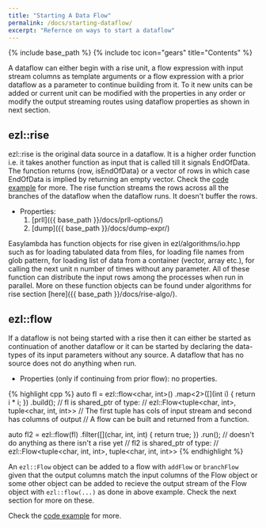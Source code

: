 ```yaml
---
title: "Starting A Data Flow"
permalink: /docs/starting-dataflow/
excerpt: "Refernce on ways to start a dataflow"
---
```

{% include base_path %}
{% include toc icon="gears" title="Contents" %}


A dataflow can either begin with a rise unit, a flow expression with input
stream columns as template arguments or a flow expression with a prior dataflow
as a parameter to continue building from it. To it new units can be added or
current unit can be modified with the properties in any order or modify the
output streaming routes using dataflow properties as shown in next section.

## ezl::rise

  ezl::rise is the original data source in a dataflow. It is a higher order
  function i.e. it takes another function as input that is called till it
  signals EndOfData. The function returns {row, isEndOfData} or a vector of
  rows in which case EndOfData is implied by returning an empty vector. Check
  the [code
  example](https://github.com/haptork/easyLambda/blob/e496a3e3070b806e8c48124d3454543c4cebc9b7/examples/demoRise.cpp)
  for more. The rise function streams the rows across all the branches of the
  dataflow when the dataflow runs. It doesn't buffer the rows.

  - Properties:
    1. [prll]({{ base_path }}/docs/prll-options/)
    2. [dump]({{ base_path }}/docs/dump-expr/)

  Easylambda has function objects for rise given in ezl/algorithms/io.hpp such as
  for loading tabulated data from files, for loading file names from glob
  pattern, for loading list of data from a container (vector, array etc.), for
  calling the next unit n number of times without any parameter. All of these
  function can distribute the input rows among the processes when run in
  parallel. More on these function objects can be found under algorithms for
  rise section [here]({{ base_path }}/docs/rise-algo/).

## ezl::flow

  If a dataflow is not being started with a rise then it can either be started
  as continuation of another dataflow or it can be started by declaring the
  data-types of its input parameters without any source. A dataflow that has no
  source does not do anything when run. 

  - Properties (only if continuing from prior flow): no properties.

  {% highlight cpp %}
  auto fl = ezl::flow<char, int>()
              .map<2>([](int i) { return i * i; })
              .build();
  // fl is shared_ptr of type:
  // ezl::Flow<tuple<char, int>, tuple<char, int, int>>
  // The first tuple has cols of input stream and second has columns of output
  // A flow can be built and returned from a function.

  auto fl2 = ezl::flow(fl)
               .filter([](char, int, int) { 
                 return true; 
               })
              .run(); // doesn't do anything as there isn't a rise yet
  // fl2 is shared_ptr of type:
  // ezl::Flow<tuple<char, int, int>, tuple<char, int, int>>
  {% endhighlight %}
  
  An `ezl::Flow` object can be added to a flow with `addFlow` or `branchFlow`
  given that the output columns match the input columns of the Flow object or
  some other object can be added to recieve the output stream of the Flow object
  with `ezl::flow(...)` as done in above example. Check the next section for
  more on these.
  
  Check the [code
  example](https://github.com/haptork/easyLambda/blob/e496a3e3070b806e8c48124d3454543c4cebc9b7/examples/demoFlow.cpp)
  for more.
